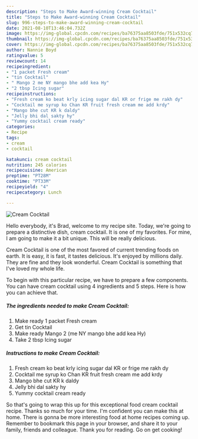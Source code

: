```yaml
---
description: "Steps to Make Award-winning Cream Cocktail"
title: "Steps to Make Award-winning Cream Cocktail"
slug: 996-steps-to-make-award-winning-cream-cocktail
date: 2021-08-10T13:46:04.732Z
image: https://img-global.cpcdn.com/recipes/ba76375aa8503fde/751x532cq70/cream-cocktail-recipe-main-photo.jpg
thumbnail: https://img-global.cpcdn.com/recipes/ba76375aa8503fde/751x532cq70/cream-cocktail-recipe-main-photo.jpg
cover: https://img-global.cpcdn.com/recipes/ba76375aa8503fde/751x532cq70/cream-cocktail-recipe-main-photo.jpg
author: Nannie Boyd
ratingvalue: 5
reviewcount: 14
recipeingredient:
- "1 packet Fresh cream"
- "tin Cocktail"
- " Mango 2 me NY mango bhe add kea Hy"
- "2 tbsp Icing sugar"
recipeinstructions:
- "Fresh cream ko beat krly icing sugar dal KR or frige me rakh dy"
- "Cocktail me syrup ko Chan KR fruit fresh cream me add krdy"
- "Mango bhe cut KR k daldy"
- "Jelly bhi dal sakty hy"
- "Yummy cocktail cream ready"
categories:
- Recipe
tags:
- cream
- cocktail

katakunci: cream cocktail 
nutrition: 245 calories
recipecuisine: American
preptime: "PT28M"
cooktime: "PT33M"
recipeyield: "4"
recipecategory: Lunch

---
```



![Cream Cocktail](https://img-global.cpcdn.com/recipes/ba76375aa8503fde/751x532cq70/cream-cocktail-recipe-main-photo.jpg)

Hello everybody, it's Brad, welcome to my recipe site. Today, we're going to prepare a distinctive dish, cream cocktail. It is one of my favorites. For mine, I am going to make it a bit unique. This will be really delicious.



Cream Cocktail is one of the most favored of current trending foods on earth. It is easy, it is fast, it tastes delicious. It's enjoyed by millions daily. They are fine and they look wonderful. Cream Cocktail is something that I've loved my whole life.


To begin with this particular recipe, we have to prepare a few components. You can have cream cocktail using 4 ingredients and 5 steps. Here is how you can achieve that.

<!--inarticleads1-->

##### The ingredients needed to make Cream Cocktail:

1. Make ready 1 packet Fresh cream
1. Get tin Cocktail
1. Make ready  Mango 2 (me NY mango bhe add kea Hy)
1. Take 2 tbsp Icing sugar




<!--inarticleads2-->

##### Instructions to make Cream Cocktail:

1. Fresh cream ko beat krly icing sugar dal KR or frige me rakh dy
1. Cocktail me syrup ko Chan KR fruit fresh cream me add krdy
1. Mango bhe cut KR k daldy
1. Jelly bhi dal sakty hy
1. Yummy cocktail cream ready




So that's going to wrap this up for this exceptional food cream cocktail recipe. Thanks so much for your time. I'm confident you can make this at home. There is gonna be more interesting food at home recipes coming up. Remember to bookmark this page in your browser, and share it to your family, friends and colleague. Thank you for reading. Go on get cooking!
